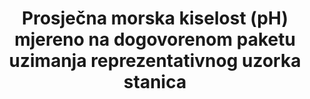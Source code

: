 ﻿---
title: >-
  Prosječna morska kiselost (pH) mjereno na dogovorenom paketu uzimanja reprezentativnog uzorka stanica
permalink: /14-3-1/
sdg_goal: 14
layout: indicator
indicator: 14.3.1
indicator_variable: null
graph: null
graph_type_description: null
graph_status_notes: unk
variable_description: null
variable_notes: null
un_designated_tier: '3'
un_custodial_agency: 'IOC-UNESCO  (Partnering  Agencies:  UNEP)'
target_id: '14.3'
has_metadata: false
goal_meta_link: 'http://unstats.un.org/sdgs/files/metadata-compilation/Metadata-Goal-14.pdf'
goal_meta_link_page: 4
indicator_name: >-
  Prosječna morska kiselost (pH) mjereno na dogovorenom paketu uzimanja reprezentativnog uzorka stanicas
target: >-
  Smanjivanje i rješavanje utjecaj na kiselosti oceana, uključujući i  pojačanu znanstvenu suradnji na svim razinama.
source_title: null
source_notes: null
published: true  
---